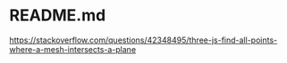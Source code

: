 # README.md


https://stackoverflow.com/questions/42348495/three-js-find-all-points-where-a-mesh-intersects-a-plane
